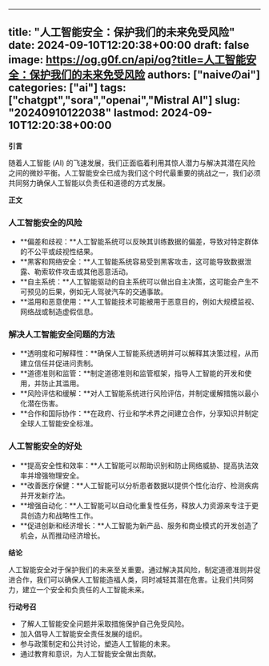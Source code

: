 
---
title: "人工智能安全：保护我们的未来免受风险"
date: 2024-09-10T12:20:38+00:00
draft: false
image: https://og.g0f.cn/api/og?title=人工智能安全：保护我们的未来免受风险
authors: ["naiveのai"]
categories: ["ai"]
tags: ["chatgpt","sora","openai","Mistral AI"]
slug: "20240910122038"
lastmod: 2024-09-10T12:20:38+00:00
---
**引言**

随着人工智能 (AI) 的飞速发展，我们正面临着利用其惊人潜力与解决其潜在风险之间的微妙平衡。人工智能安全已成为我们这个时代最重要的挑战之一，我们必须共同努力确保人工智能以负责任和道德的方式发展。

**正文**

### 人工智能安全的风险

* **偏差和歧视：**人工智能系统可以反映其训练数据的偏差，导致对特定群体的不公平或歧视性结果。
* **黑客和网络安全：**人工智能系统容易受到黑客攻击，这可能导致数据泄露、勒索软件攻击或其他恶意活动。
* **自主系统：**人工智能驱动的自主系统可以做出自主决策，这可能会产生不可预见的后果，例如无人驾驶汽车的交通事故。
* **滥用和恶意使用：**人工智能技术可能被用于恶意目的，例如大规模监视、网络战或制造虚假信息。

### 解决人工智能安全问题的方法

* **透明度和可解释性：**确保人工智能系统透明并可以解释其决策过程，从而建立信任并促进问责制。
* **道德准则和监管：**制定道德准则和监管框架，指导人工智能的开发和使用，并防止其滥用。
* **风险评估和缓解：**对人工智能系统进行风险评估，并制定缓解措施以最小化潜在伤害。
* **合作和国际协作：**在政府、行业和学术界之间建立合作，分享知识并制定全球人工智能安全标准。

### 人工智能安全的好处

* **提高安全性和效率：**人工智能可以帮助识别和防止网络威胁、提高执法效率并增强物理安全。
* **改善医疗保健：**人工智能可以分析患者数据以提供个性化治疗、检测疾病并开发新疗法。
* **增强自动化：**人工智能可以自动化重复性任务，释放人力资源来专注于更具创造力和战略性工作。
* **促进创新和经济增长：**人工智能为新产品、服务和商业模式的开发创造了机会，从而推动经济增长。

**结论**

人工智能安全对于保护我们的未来至关重要。通过解决其风险，制定道德准则并促进合作，我们可以确保人工智能造福人类，同时减轻其潜在危害。让我们共同努力，建立一个安全和负责任的人工智能未来。

**行动号召**

* 了解人工智能安全问题并采取措施保护自己免受风险。
* 加入倡导人工智能安全责任发展的组织。
* 参与政策制定和公共讨论，塑造人工智能的未来。
* 通过教育和意识，为人工智能安全做出贡献。